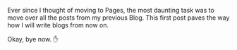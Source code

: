 Ever since I thought of moving to Pages, the most daunting task was to move over all the posts from my previous Blog. This first post paves the way how I will write blogs from now on.

Okay, bye now. ✋
